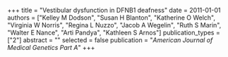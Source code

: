 +++
title = "Vestibular dysfunction in DFNB1 deafness"
date = 2011-01-01
authors = ["Kelley M Dodson", "Susan H Blanton", "Katherine O Welch", "Virginia W Norris", "Regina L Nuzzo", "Jacob A Wegelin", "Ruth S Marin", "Walter E Nance", "Arti Pandya", "Kathleen S Arnos"]
publication_types = ["2"]
abstract = ""
selected = false
publication = "*American Journal of Medical Genetics Part A*"
+++

